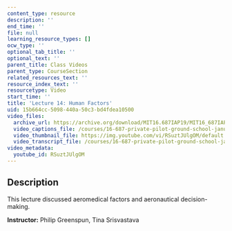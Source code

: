 ```yaml
---
content_type: resource
description: ''
end_time: ''
file: null
learning_resource_types: []
ocw_type: ''
optional_tab_title: ''
optional_text: ''
parent_title: Class Videos
parent_type: CourseSection
related_resources_text: ''
resource_index_text: ''
resourcetype: Video
start_time: ''
title: 'Lecture 14: Human Factors'
uid: 15b664cc-5098-440a-50c3-bd4fdea10500
video_files:
  archive_url: https://archive.org/download/MIT16.687IAP19/MIT16_687IAP19_lec14_300k.mp4
  video_captions_file: /courses/16-687-private-pilot-ground-school-january-iap-2019/2a9688c10c9d55789ff11d7ee8f5451f_RSuztJUlgOM.vtt
  video_thumbnail_file: https://img.youtube.com/vi/RSuztJUlgOM/default.jpg
  video_transcript_file: /courses/16-687-private-pilot-ground-school-january-iap-2019/1af32351731f751dbdb9a01c4a58da8d_RSuztJUlgOM.pdf
video_metadata:
  youtube_id: RSuztJUlgOM
---
```


Description
-----------

This lecture discussed aeromedical factors and aeronautical decision-making.

**Instructor:** Philip Greenspun, Tina Srisvastava
